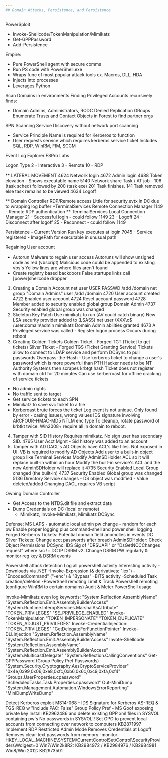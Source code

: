 ```yaml
---
## Domain Attacks, Persistence, and Persistence
---
```


PowerSploit
* Invoke-Shellcode/TokenManipulation/Mimikatz
* Get-GPPPassword
* Add-Persistence

Empire:
* Pure PowerShell agent with secure comms
* Run PS code with PowerShell.exe
* Wraps func of most popular attack tools ex. Macros, DLL, HDA
* Injects into processes
* Leverages Python

Scan Domains in environments
Finding Privileged Accounts recursively finds:
* Domain Admins, Administrators, RODC Denied Replication GRoups
Enumerate Trusts and Contact Objects in Forest to find partner orgs

SPN Scanning Service Discovery without network port scanning
* Service Principle Name is required for Kerberos to function
* User requests service which requires kerberos service ticket
    Includes SQL, RDP, WinRM, FIM, SCCM

Event Log Explorer FSPro Labs

Logon Type
2 - Interactive
3 - Remote
10 - RDP

** LATERAL MOVEMENT
4624 Network login
4672 Admin login
4688 Token elevation - Shows executable name
5140 Network share
Task / AT job - 106 (task sched) followed by 200 (task exe)
201 Task finishes.
141 Task removed else task remains to be viewed
4634 Logoff

** Domain Controller RDP/Remote access
Little for security.evtx in DC due to wrapping log buffer
*TerminalServices Remote Connection Manager
1149 - Remote RDP authentication
** TerminalServices Local Connection Manager
21 - Successful login - could follow 1149
23 - Logoff
24 - Disconnect after logoff
25 - Reconnect - could follow 1149

Persistence - Current Version Run key executes at login
7045 - Service registered - ImagePath for executable in unusual path

Regaining User account
* Autorun Malware to regain user access
   Autoruns will show unsigned code as red (vbscript)
     Malicious code could be appended to existing vbs's
     Yellow lines are where files aren't found
* Create registry based backdoors
   False startups links call [power]shellcode dropper
1. Creating a Domain Account
   net user USER PASSWD /add /domain
   net group "Domain Admins" user /add /domain
   4720 User account created
   4722 Enabled user account
   4724 Reset account password
   4728 Member added to security enabled global group Domain Admin
   4737 Security enabled global group was changed
2. Skeleton Key Patch
   Use mimikatz to run (AV could catch binary)
   New LSA security provider added to (LSASS)
   net user \\XXX\c$ /user:domain\admin mimikatz
   Domain Admin abilities granted
   4673 A Privileged service was called - Register logon process
     Occurs during reboot
3. Creating Golden Tickets
   Golden Ticket - Forged TGT (Ticket to get tickets)
   Silver Ticket - Forged TGS (Ticket Granting Service)
   Tickets allow to connect to LDAP service and perform DCSync to pull passwords
   Overpass-the-Hash - Use kerberos ticket to change a user's password which is more powerful than PTH
   Hacker needs to be NT Authority Systems then scrapes krbtgt hash
   Ticket does not register with domain ctrl for 20 minutes
   Can use kerberroast for offline cracking of service tickets
* No admin rights
* No traffic sent to target
* Get service tickets to each SPN
* Mimikatz to save svc ticket to a file
* Kerberoast brute forces the ticket
   Log event is not unique. Only found by error - casing issues, wrong values
   IDS signature involving ARCFOUR-HMAC-MD5 NTLM enc type
   To cleanup, rotate password of krbtkt twice.  Win2008+ require all in domain
     to reboot.
4. Tamper with SID History
   Requires mimikatz. No sign user has secondary SID.
   4765 User Acct Mgmt - Sid history was added to an account
5. Tamper with AD DACL's
   AD Objects have ACL's like files.  Not exposed in UI. 
   VB is required to modify AD Objects
   Add user to a built-in object group like Terminal Services
   Modify AdminSDHolder ACL so it will replace built-in within an hour
   Modify the built-in service's ACL and the new AdminSDHolder will replace it
   4735 Security Enabled Local Group changed (the built-in)
   4737 Security Enabled Global group was changed
   5136 Directory Service changes - DS object was modified - Value deleted/added
   Changing DACL requires VB script

Owning Domain Controller
- Get Access to the NTDS.dit file and extract data
- Dump Credentials on DC (local or remote)
  + Mimikatz, Invoke-Mimikatz, Mimikatz DCSync

Defense: 
MS LAPS - automatic local admin pw change - random for each pw
Enable proper logging plus command-shell and power shell logging
Forged Kerberos Tickets: Potential domain field anomolies in events
DC Silver Tickets: Change acct passwords after breach
AdminSDHolder: Check Object Permissions
DCSync: IDS Sig of "DRSUAPI" or "DsGetNCCChanges request" where src != DC IP
DSRM v2: Change DSRM PW regularly & monitor reg key & DSRM events

Powershell attack detection
Log all powershell activity
Interesting activity
  -Downloads via .NET
  -Invoke-Expression (& derivatives: "iex")
  -"EncodedCommand" ("-enc") & "Bypass"
  -BITS activity
  -Scheduled Task creation/deletion
  -PowerShell remoting
Limit & Track Powershell remoting (configure WinRM to certain domains)
Audit & Meter PowerShell usage

Invoke-Mimikatz even log keywords:
  "System.Reflection.AssemblyName"
  "System.Reflection.Emit.AssemblyBuilderAccess"
  "System.Runtime.InteropServices.MarshalAsATtribute"
  "TOKEN_PRIVILEGES"
  "SE_PRIVILEGE_ENABLED"
Invoke-TokenManipulation
  "TOKEN_IMPERSONATE"
  "TOKEN_DUPLICATE"
  "TOKEN_ADJUST_PRIVILEGES"
Invoke-CredentialInjection:
  "TOKEN_PRIVILEGES"
  "GetDelegateForFunctionPointer"
Invoke-DLLInjection
  "System.Reflection.AssemblyName"
  "System.Reflection.Emit.AssemblyBuilderAccess"
Invote-Shellcode
  "System.Reflection.AssemblyName"
  "System.Reflection.Emit.AssemblyBuilderAccess"
  "System.MulticastDelegate"
  "System.Reflection.CallingConventions"
Get-GPPPassword (Group Policy Pref Passwords)
  "System.Security.Cryptography.AesCryptoServiceProvider"
  "0x4e,0x99,0x06,0xe8,0xfc,0xb6,0x6c,0xc9,0xfa,0xf4"
  "Groups.UserProperties.cpassword"
  "ScheduledTasks.Task.Properties.cpassword"
Out-MiniDump
  "System.Management.Automation.WindowsErrorReporting"
  "MiniDumpWriteDump"

Detect Kerberos exploit
  MS14-068 - IDS Signature for Kerberos AS-REQ & TGS-REQ w "Include PAC: False"
Group Policy Pref - MS Goof exposing private key
  Install KB2962486 and delete existing GPP xml files in SYSVOL containing pw's
  No passwords in SYSVOL!!
Set GPO to prevent local accounts from connecting over network to computers
  KB2871997
Implement RDP Restricted Admin Mode
  Removes Credentials at Logoff
  Removes clear-text passwords from memory
   -monitor HKEY_LOCAL_MACHINE\SYSTEM\CurrentControlSet\Control\SecurityProviders\Wdigest=0
  Win7/Win2k8R2: KB2984972 / KB2984976 / KB2984981
  Win8/Win 2012: KB2973501
